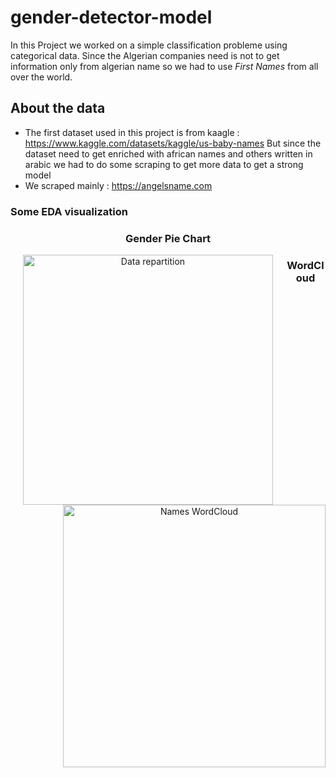 # gender-detector-model

In this Project we worked on a simple classification probleme using categorical data.
Since the Algerian companies need is not to get information only from algerian name so we had to use *First Names* from all over the world.
## About the data

- The first dataset used in this project is from kaagle : https://www.kaggle.com/datasets/kaggle/us-baby-names
But since the dataset need to get enriched with african names and others written in arabic we had to do some scraping to get more data to get a strong model
- We scraped mainly : https://angelsname.com

### Some EDA visualization
<div class="container" align="center">
    <div>
        <h3>Gender Pie Chart</h3>
        <img align="left" src="https://user-images.githubusercontent.com/88236219/226207844-846b7c7d-4f29-432f-a737-fa937a844d81.png" 
             width="400" title="Data repartition" hspace="20"/>
    </div>
    <div>
        <h3>WordCloud</h3>
        <img align="right" src="https://user-images.githubusercontent.com/88236219/226208063-029570f8-7251-4cf7-9cde-aafb8422c098.png" 
             width="420" title="Names WordCloud"/>
    </div>
</div>



<!-- ## The data treatement

### The cleaning roadmap
1. Remove the emojes
2. Transform letters with attachments to their correspanding letter
3. Clean the names from punctuation, spaces, and lower them
4. translate names written in arabic to latin, and correct the translation errors 

### Encoding
1. Names
    - We encoded our names to matrix of 27x20
        * 27 rows := 26 is the alphabet + 1 the space
        * 20 columns := is the maximum length accepted for a name
    - How ?
        * every row is considered as a letter from the name and we put a 1 at the correspending position of the letter in the alphabet
    - Exemple : 
    ```
        Amine = [[1,..,0],
                [0,...,1,...,0],
                [0,...,1,...,0],
                [0,...,1,...,0],
                [0,0,0,0,1,...,0],
                ...,
                [0,...,0]]
    ```
2. Genders
    - We encoded the genders as following
    ```
        0 = 'Man'
        1 = 'Woman'
    ```
# Deployement

To have more vision about this part visit this repository : https://github.com/zidelmal/gender-predictor-webapp/

# References

* https://ceur-ws.org/Vol-2754/paper3.pdf
* https://www.geeksforgeeks.org/python-gender-identification-by-name-using-nltk/
* https://www.kaggle.com/code/karsteneckhardt/predicting-gender-from-first-names-with-an-lstm/notebook
 
 -->
